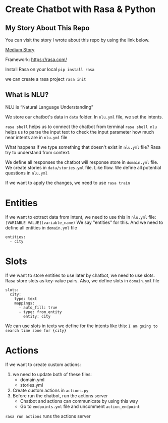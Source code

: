 # Create Chatbot with Rasa & Python

## My Story About This Repo

You can visit the story I wrote about this repo by using the link below.

[Medium Story](https://mebaysan.medium.com/introduction-to-chatbots-with-rasa-python-463d9df058e9)

Framework: https://rasa.com/

Install Rasa on your local `pip install rasa`

we can create a rasa project `rasa init`

## What is NLU?

NLU is “Natural Language Understanding”

We store our chatbot's data in `data` folder.
    In `nlu.yml` file, we set the intents.

`rasa shell` helps us to connect the chatbot from terminal
`rasa shell nlu` helps us to parse the input text to check the input parameter how much near intents are in `nlu.yml` file

What happens if we type something that doesn't exist in `nlu.yml` file?
    Rasa try to understand from context.

We define all responses the chatbot will response store in `domain.yml` file. 
We create stories in `data/stories.yml` file. Like flow.
We define all potential questions in `nlu.yml`

If we want to apply the changes, we need to use `rasa train`

# Entities
If we want to extract data from intent, we need to use this in `nlu.yml` file: `[VARIABLE VALUE](variable_name)`
We say "entities" for this. And we need to define all entities in `domain.yml` file
```
entities:
  - city
```


# Slots
If we want to store entities to use later by chatbot, we need to use slots. Rasa store slots as key-value pairs.
Also, we define slots in `domain.yml` file

```
slots:
  city:
    type: text
    mappings:
      - auto_fill: true
      - type: from_entity
        entity: city
```

We can use slots in texts we define for the intents like this:
`I am going to search time zone for {city}`

# Actions
If we want to create custom actions:
1. we need to update both of these files:
   - domain.yml
   - stories.yml
2. Create custom actions in `actions.py`
3. Before run the chatbot, run the actions server
    - Chatbot and actions can communicate by using this way
    - Go to `endpoints.yml` file and uncomment `action_endpoint`

`rasa run actions` runs the actions server




